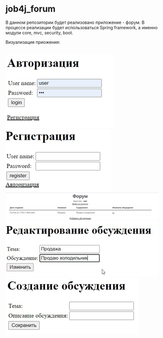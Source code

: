 # job4j_forum
В данном репозитории будет реализовано приложение - форум.
В процессе реализации будет использоваться Spring framework, а именно модули
core, mvc, security, boot.

Визуализация приожения:

<br>![ScreenShot](images/first.jpg)
<br>![ScreenShot](images/two.jpg)
<br>![ScreenShot](images/three.jpg)
<br>![ScreenShot](images/four.jpg)
<br>![ScreenShot](images/five.jpg)

